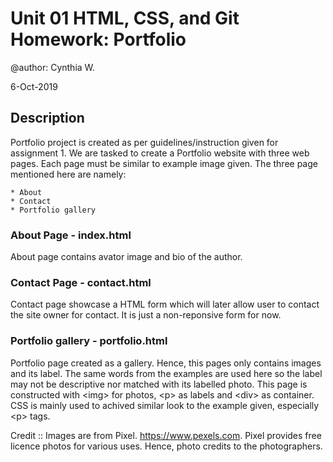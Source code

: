 # Unit 01 HTML, CSS, and Git Homework: Portfolio

@author: Cynthia W.

6-Oct-2019

## Description

Portfolio project is created as per guidelines/instruction given for assignment 1. We are tasked to create a Portfolio website with three web pages. Each page must be similar to example image given. The three page mentioned here are namely: 

    * About 
    * Contact 
    * Portfolio gallery


### About Page - index.html
About page contains avator image and bio of the author. 


### Contact Page - contact.html
Contact page showcase a HTML form which will later allow user to contact the site owner for contact. It is just a non-reponsive form for now. 

### Portfolio gallery - portfolio.html
Portfolio page created as a gallery. Hence, this pages only contains images and its label. The same words from the examples are used here so the label may not be descriptive nor matched with its labelled photo. This page is constructed with &lt;img&gt; for photos, &lt;p&gt; as labels and &lt;div&gt; as container. CSS is mainly used to achived similar look to the example given, especially &lt;p&gt; tags. 

Credit :: Images are from Pixel. https://www.pexels.com. Pixel provides free licence photos for various uses. Hence, photo credits to the photographers. 

    